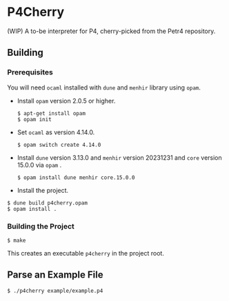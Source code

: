 # P4Cherry

(WIP) A to-be interpreter for P4, cherry-picked from the Petr4 repository.

## Building

### Prerequisites

You will need `ocaml` installed with `dune` and `menhir` library using `opam`.

* Install `opam` version 2.0.5 or higher.
  ```
  $ apt-get install opam
  $ opam init
  ```

* Set `ocaml` as version 4.14.0.
  ```
  $ opam switch create 4.14.0
  ```
  
* Install `dune` version 3.13.0 and `menhir` version 20231231 and `core` version 15.0.0 via `opam` .
  ```
  $ opam install dune menhir core.15.0.0
  ```

* Install the project.

```shell
$ dune build p4cherry.opam 
$ opam install .
```

### Building the Project

```shell
$ make
```

This creates an executable `p4cherry` in the project root.

## Parse an Example File

```shell
$ ./p4cherry example/example.p4
```
